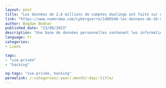 ```yaml
---
layout: post
title: "Les données de 2,6 millions de comptes duolingo ont fuité sur un forum de hackers"
link: "https://www.numerama.com/cyberguerre/1480548-les-donnees-de-26-millions-de-comptes-duolingo-ont-fuite-sur-un-forum-de-hackers.html"
author: Bogdan Bodnar
published_date: "23/08/2023"
description: "Une base de données personnelles contenant les informations d’utilisateurs de Duolingo, l’appli d’apprentissage de langue, a fuité sur un forum de hackers."
language: fr
categories:
- Liens

tags:
- "vie-privée"
- "hacking"

og-tags: "vie-privée, hacking"
permalink: /:categories/:year/:month/:day/:title/
---
```

